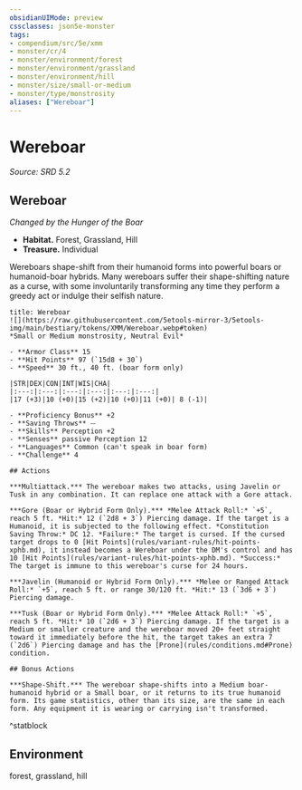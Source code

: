 ```yaml
---
obsidianUIMode: preview
cssclasses: json5e-monster
tags:
- compendium/src/5e/xmm
- monster/cr/4
- monster/environment/forest
- monster/environment/grassland
- monster/environment/hill
- monster/size/small-or-medium
- monster/type/monstrosity
aliases: ["Wereboar"]
---
```

# Wereboar
*Source: SRD 5.2*  

## Wereboar

*Changed by the Hunger of the Boar*

- **Habitat.** Forest, Grassland, Hill  
- **Treasure.** Individual  

Wereboars shape-shift from their humanoid forms into powerful boars or humanoid-boar hybrids. Many wereboars suffer their shape-shifting nature as a curse, with some involuntarily transforming any time they perform a greedy act or indulge their selfish nature.

```ad-statblock
title: Wereboar
![](https://raw.githubusercontent.com/5etools-mirror-3/5etools-img/main/bestiary/tokens/XMM/Wereboar.webp#token)
*Small or Medium monstrosity, Neutral Evil*

- **Armor Class** 15
- **Hit Points** 97 (`15d8 + 30`)
- **Speed** 30 ft., 40 ft. (boar form only)

|STR|DEX|CON|INT|WIS|CHA|
|:---:|:---:|:---:|:---:|:---:|:---:|
|17 (+3)|10 (+0)|15 (+2)|10 (+0)|11 (+0)| 8 (-1)|

- **Proficiency Bonus** +2
- **Saving Throws** ⏤
- **Skills** Perception +2
- **Senses** passive Perception 12
- **Languages** Common (can't speak in boar form)
- **Challenge** 4

## Actions

***Multiattack.*** The wereboar makes two attacks, using Javelin or Tusk in any combination. It can replace one attack with a Gore attack.

***Gore (Boar or Hybrid Form Only).*** *Melee Attack Roll:* `+5`, reach 5 ft. *Hit:* 12 (`2d8 + 3`) Piercing damage. If the target is a Humanoid, it is subjected to the following effect. *Constitution Saving Throw:* DC 12. *Failure:* The target is cursed. If the cursed target drops to 0 [Hit Points](rules/variant-rules/hit-points-xphb.md), it instead becomes a Wereboar under the DM's control and has 10 [Hit Points](rules/variant-rules/hit-points-xphb.md). *Success:* The target is immune to this wereboar's curse for 24 hours.

***Javelin (Humanoid or Hybrid Form Only).*** *Melee or Ranged Attack Roll:* `+5`, reach 5 ft. or range 30/120 ft. *Hit:* 13 (`3d6 + 3`) Piercing damage.

***Tusk (Boar or Hybrid Form Only).*** *Melee Attack Roll:* `+5`, reach 5 ft. *Hit:* 10 (`2d6 + 3`) Piercing damage. If the target is a Medium or smaller creature and the wereboar moved 20+ feet straight toward it immediately before the hit, the target takes an extra 7 (`2d6`) Piercing damage and has the [Prone](rules/conditions.md#Prone) condition.

## Bonus Actions

***Shape-Shift.*** The wereboar shape-shifts into a Medium boar-humanoid hybrid or a Small boar, or it returns to its true humanoid form. Its game statistics, other than its size, are the same in each form. Any equipment it is wearing or carrying isn't transformed.
```
^statblock

## Environment

forest, grassland, hill